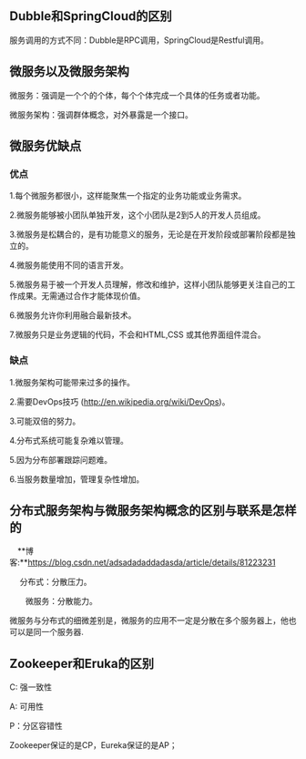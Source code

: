 ## Dubble和SpringCloud的区别

服务调用的方式不同：Dubble是RPC调用，SpringCloud是Restful调用。

## 微服务以及微服务架构

微服务：强调是一个个的个体，每个个体完成一个具体的任务或者功能。

微服务架构：强调群体概念，对外暴露是一个接口。

## 微服务优缺点

### 优点

1.每个微服务都很小，这样能聚焦一个指定的业务功能或业务需求。

2.微服务能够被小团队单独开发，这个小团队是2到5人的开发人员组成。

3.微服务是松耦合的，是有功能意义的服务，无论是在开发阶段或部署阶段都是独立的。

4.微服务能使用不同的语言开发。

5.微服务易于被一个开发人员理解，修改和维护，这样小团队能够更关注自己的工作成果。无需通过合作才能体现价值。

6.微服务允许你利用融合最新技术。

7.微服务只是业务逻辑的代码，不会和HTML,CSS 或其他界面组件混合。

### 缺点

1.微服务架构可能带来过多的操作。

2.需要DevOps技巧 (<http://en.wikipedia.org/wiki/DevOps>)。

3.可能双倍的努力。

4.分布式系统可能复杂难以管理。

5.因为分布部署跟踪问题难。

6.当服务数量增加，管理复杂性增加。

## 分布式服务架构与微服务架构概念的区别与联系是怎样的

　**博客:**https://blog.csdn.net/adsadadaddadasda/article/details/81223231

　   分布式：分散压力。

　　微服务：分散能力。

微服务与分布式的细微差别是，微服务的应用不一定是分散在多个服务器上，他也可以是同一个服务器.



## Zookeeper和Eruka的区别

C:  强一致性

A:  可用性

P：分区容错性

Zookeeper保证的是CP，Eureka保证的是AP；